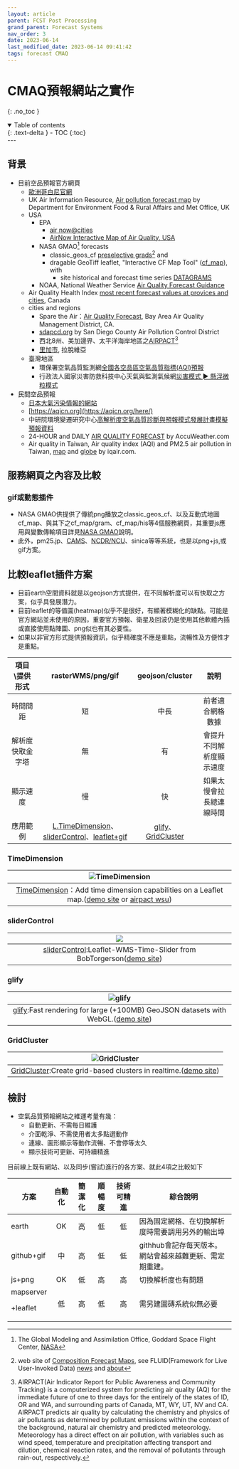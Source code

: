 ```yaml
---
layout: article
parent: FCST Post Processing
grand_parent: Forecast Systems
nav_order: 3
date: 2023-06-14
last_modified_date: 2023-06-14 09:41:42
tags: forecast CMAQ
---
```


# CMAQ預報網站之實作

{: .no_toc }

<details open markdown="block">
  <summary>
    Table of contents
  </summary>
  {: .text-delta }
- TOC
{:toc}
</details>
---

## 背景

- 目前空品預報官方網頁
  - [歐洲哥白尼官網][CAMS_FCST]
  - UK Air Information Resource, [Air pollution forecast map](https://uk-air.defra.gov.uk/forecasting/) by Department for Environment Food & Rural Affairs and Met Office, UK
  - USA
    - EPA
      - [air now@cities](https://www.airnow.gov/?city=New%20York&state=NY&country=USA)
      - [AirNow Interactive Map of Air Quality, USA](https://gispub.epa.gov/airnow/?showgreencontours=false)
    - NASA GMAO[^2] forecasts
      - classic_geos_cf [preselective grads][cf][^1] and
      - dragable GeoTiff leaflet, "Interactive CF Map Tool" ([cf_map][fluid]), with
        - site historical and forecast time series [DATAGRAMS](https://fluid.nccs.nasa.gov/cf_map/gram/)
    - NOAA, National Weather Service [Air Quality Forecast Guidance](https://airquality.weather.gov/)
  - Air Quality Health Index [most recent forecast values at provices and cities](https://weather.gc.ca/airquality/pages/index_e.html), Canada
  - cities and regions
    - Spare the Air：[Air Quality Forecast](https://www.sparetheair.org/understanding-air-quality/air-quality-forecast), Bay Area Air Quality Management District, CA.
    - [sdapcd.org](https://www.sdapcd.org/content/sdapcd/air-quality/air-quality-forecast.html) by San Diego County Air Pollution Control District
    - 西北8州、美加邊界、太平洋海岸地區之[AIRPACT](https://airpact.wsu.edu/map.html)[^3]
    - [里加市](https://rigaairtext.lv/), 拉脫維亞
  - 臺灣地區
    - 環保署空氣品質監測網[全國各空品區空氣品質指標(AQI)預報](https://airtw.epa.gov.tw/CHT/Forecast/Forecast_3days.aspx)
    - 行政法人國家災害防救科技中心天氣與監測氣候網[災害模式 ► 懸浮微粒模式][NCDR]
- 民間空品預報
  - [日本大氣污染情報的網站](https://pm25.jp/)
  - [https://aqicn.org](https://aqicn.org/here/)
  - 中研院環境變遷研究中心[高解析度空氣品質診斷與預報模式發展計畫模擬預報資料](https://ci.taiwan.gov.tw/dsp/forcast_air.aspx)
  - 24-HOUR  and DAILY [AIR QUALITY FORECAST](https://www.accuweather.com/en/tw/taipei-city/315078/air-quality-index/315078) by AccuWeather.com
  - Air quality in Taiwan, Air quality index (AQI) and PM2.5 air pollution in Taiwan, [map](https://www.iqair.com/taiwan) and [globe](https://www.iqair.com/earth?nav=) by iqair.com.

## 服務網頁之內容及比較

### gif或動態插件

- NASA GMAO供提供了傳統png播放之classic_geos_cf、以及互動式地圖cf_map、與其下之cf_map/gram、cf_map/his等4個服務網頁，其重要js應用與變數傳輸項目詳見[NASA GMAO](https://sinotec2.github.io/FAQ/2023/02/08/NASA_GMAO.html)說明。
- 此外，pm25.jp、[CAMS](https://atmosphere.copernicus.eu/charts/packages/cams/products/particulate-matter-forecasts?base_time=202304230000&layer_name=composition_pm2p5&projection=classical_eastern_asia&valid_time=202304280000)、[NCDR/NCU][NCDR]、sinica等等系統，也是以png+js,或gif方案。

## 比較leaflet插件方案

- 目前earth空間資料就是以geojson方式提供，在不同解析度可以有快取之方案，似乎具發展潛力。
- 目前leaflet的等值圖(heatmap)似乎不是很好，有顯著模糊化的缺點。可能是官方網站並未使用的原因，重要官方預報、衛星及回波仍是使用其他軟體內插或直接使用點陣圖、png似也有其必要性。
- 如果以非官方形式提供預報資訊，似乎精確度不應是重點，流暢性及方便性才是重點。

項目\提供形式|rasterWMS/png/gif|geojson/cluster|說明
:-:|:-:|:-:|:-:
時間間距|短|中長|前者適合網格數據
解析度快取金字塔|無|有|會提升不同解析度顯示速度
顯示速度|慢|快|如果太慢會拉長總連線時間
應用範例|[L.TimeDimension][3]、[sliderControl][4]、[leaflet+gif][5]|[glify][1]、[GridCluster][2]|

### TimeDimension

|![TimeDimension](https://github.com/sinotec2/FAQ/raw/main/attachments/2023-02-07-09-31-04.png)|
|:-:|
|[TimeDimension][33]：Add time dimension capabilities on a Leaflet map.([demo site][3] or [airpact wsu][5])|

### sliderControl

|![](https://github.com/sinotec2/FAQ/raw/main/attachments/2023-02-07-09-26-01.png)|
|:-:|
|[sliderControl][44]:Leaflet-WMS-Time-Slider from BobTorgerson([demo site][4])|

### glify

|![glify](https://github.com/sinotec2/FAQ/raw/main/attachments/2023-02-07-08-48-36.png)|
|:-:|
|[glify][11]:Fast rendering for large (+100MB) GeoJSON datasets with WebGL.([demo site][1])|

### GridCluster

|![GridCluster](https://github.com/sinotec2/FAQ/raw/main/attachments/2023-02-07-09-12-35.png)|
|:-:|
|[GridCluster][22]:Create grid-based clusters in realtime.([demo site][2])|

## 檢討

- 空氣品質預報網站之維運考量有幾：
  - 自動更新、不需每日維護
  - 介面乾淨、不需使用者太多點選動作
  - 連線、圖形顯示等動作流暢、不會停等太久
  - 顯示技術可更新、可持續精進

目前線上既有網站、以及同步(嘗試)進行的各方案、就此4項之比較如下

方案|自動化|簡潔化|順暢度|技術可精進|綜合說明
-|:-:|:-:|:-:|:-:|-
earth|OK|高|低|低|因為固定網格、在切換解析度時需要調用另外的輸出埠
github+gif|中|高|低|低|githhub會記存每天版本。網站會越來越難更新、需定期重建。
js+png|OK|低|高|高|切換解析度也有問題
mapserver<p>+leaflet</p>|低|高|低|高|需另建圖磚系統似無必要


[1]: https://onaci.github.io/Leaflet.glify.layer/ "Fast rendering for large (+100MB) GeoJSON datasets with WebGL."
[11]: https://www.npmjs.com/package/leaflet.glify "web gl renderer plugin for leaflet in typescript"
[2]: http://andy-kay.github.io/Leaflet.GridCluster/ "Leaflet.GridCluster with animation"
[22]: https://github.com/andy-kay/Leaflet.GridCluster "This small plug-in allows you to cluster your point-shaped data in Leaflet using a grid-based cell structure. It can be useful for thematic mapping purposes, or to declutter icons."
[3]: https://apps.socib.es/Leaflet.TimeDimension/examples/example2.html "Leaflet TimeDimension example 2, Temperature from IBL Software Engineering"
[33]: https://apps.socib.es/Leaflet.TimeDimension/ "Socib Applications for modern web browsers and mobile platforms.: Add time dimension capabilities on a Leaflet map."
[4]: http://bobtorgerson.github.io/Leaflet-WMS-Time-Slider/ "Leaflet WMS Time Slider Example"
[44]: https://github.com/BobTorgerson/Leaflet-WMS-Time-Slider "The Leaflet WMS Time Slider enables you to dynamically update a WMS layer based on a dimension such as time. This tool uses the JQuery UI slider . For WMS layers where a range of time is more desirable than a single time step, two sliders appear to allow for a tailored time range to be created."
[5]: https://airpact.wsu.edu/map.html "AIRPACT MAP"
[CAMS_FCST]: https://confluence.ecmwf.int/display/CKB/CAMS%3A+Global+atmospheric+composition+forecast+data+documentation "CAMS: Global atmospheric composition forecast data documentation"
[cf]: https://fluid.nccs.nasa.gov/cf/classic_geos_cf/ "Composition Forecast Maps web site by NASA GMAO"
[fluid]: https://gmao.gsfc.nasa.gov/news/geos_system_news/2018/wx_viz_updated.php "GMAO's FLUID:  Visualizations are generated using an interactive Python-based framework named FLUID, developed within the GMAO."
[about]: https://fluid.nccs.nasa.gov/about/ "About GMAO FLUID(Framework for Live User-Invoked Data)"
[NCDR]: https://watch.ncdr.nat.gov.tw/watch_cmaq "天氣與氣候監測網-空氣品質模擬"

[^1]: web site of [Composition Forecast Maps][cf], see FLUID(Framework for Live User-Invoked Data) [news][FLUID] and [about][about]
[^2]: The Global Modeling and Assimilation Office, Goddard Space Flight Center, [NASA](https://gmao.gsfc.nasa.gov/)
[^3]: AIRPACT(Air Indicator Report for Public Awareness and Community Tracking) is a computerized system for predicting air quality (AQ) for the immediate future of one to three days for the entirely of the states of ID, OR and WA, and surrounding parts of Canada, MT, WY, UT, NV and CA. AIRPACT predicts air quality by calculating the chemistry and physics of air pollutants as determined by pollutant emissions within the context of the background, natural air chemistry and predicted meteorology. Meteorology has a direct effect on air pollution, with variables such as wind speed, temperature and precipitation affecting transport and dilution, chemical reaction rates, and the removal of pollutants through rain-out, respectively.

